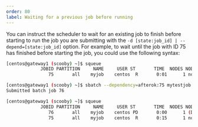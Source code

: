 ```yaml
---
order: 80
label: Waiting for a previous job before running
--- 
```


You can instruct the scheduler to wait for an existing job to finish before starting to run the job you are submitting with the `-d [state:job_id] | --depend=[state:job_id]` option. For example, to wait until the job with ID 75 has finished before starting the job, you could use the following syntax:

```bash
[centos@gateway1 (scooby) ~]$ squeue
             JOBID PARTITION     NAME     USER ST       TIME  NODES NODELIST(REASON)
                75       all    myjob    centos  R       0:01      1 node01

[centos@gateway1 (scooby) ~]$ sbatch --dependency=afterok:75 mytestjob.sh
Submitted batch job 76

[centos@gateway1 (scooby) ~]$ squeue
             JOBID PARTITION     NAME     USER ST       TIME  NODES NODELIST(REASON)
                76       all    myjob    centos PD       0:00      1 (Dependency)
                75       all    myjob    centos  R       0:15      1 node01
```